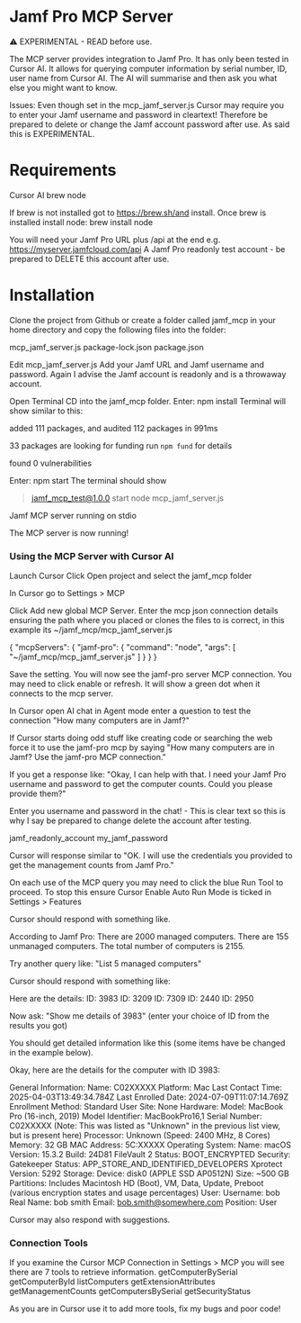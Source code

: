 # Jamf Pro MCP Server
⚠️ EXPERIMENTAL - READ before use.

The MCP server provides integration to Jamf Pro. It has only been tested in Cursor AI.
It allows for querying computer information by serial number, ID, user name from Cursor AI.
The AI will summarise and then ask you what else you might want to know.


Issues:
Even though set in the mcp_jamf_server.js Cursor may require you to enter your Jamf username and password in cleartext! 
Therefore be prepared to delete or change the Jamf account password after use.
As said this is EXPERIMENTAL.


# Requirements
Cursor AI
brew
node

If brew is not installed got to https://brew.sh/and install.
Once brew is installed install node:
brew install node

You will need your Jamf Pro URL plus /api at the end e.g. https://myserver.jamfcloud.com/api
A Jamf Pro readonly test account - be prepared to DELETE this account after use.


# Installation
Clone the project from Github or create a folder called jamf_mcp in your home directory and copy the following files into the folder:

mcp_jamf_server.js
package-lock.json
package.json

Edit mcp_jamf_server.js
Add your Jamf URL and Jamf username and password.
Again I advise the Jamf account is readonly and is a throwaway account.

Open Terminal CD into the jamf_mcp folder.
Enter: npm install
Terminal will show similar to this:

added 111 packages, and audited 112 packages in 991ms

33 packages are looking for funding
  run `npm fund` for details

found 0 vulnerabilities

Enter: npm start
The terminal should show

> jamf_mcp_test@1.0.0 start
> node mcp_jamf_server.js

Jamf MCP server running on stdio


The MCP server is now running!


### Using the MCP Server with Cursor AI
Launch Cursor
Click Open project and select the jamf_mcp folder

In Cursor go to Settings > MCP

Click Add new global MCP Server.
Enter the mcp json connection details ensuring the path where you placed or clones the files to is correct, in this example its ~/jamf_mcp/mcp_jamf_server.js

{
  "mcpServers": {
    "jamf-pro": {
      "command": "node",
      "args": [
        "~/jamf_mcp/mcp_jamf_server.js"
      ]
    }
  }
}

Save the setting.
You will now see the jamf-pro server MCP connection.
You may need to click enable or refresh.
It will show a green dot when it connects to the mcp server.

In Cursor open AI chat in Agent mode enter a question to test the connection
"How many computers are in Jamf?"

If Cursor starts doing odd stuff like creating code or searching the web force it to use the jamf-pro mcp by saying "How many computers are in Jamf? Use the jamf-pro MCP connection."

If you get a response like:
"Okay, I can help with that. I need your Jamf Pro username and password to get the computer counts. Could you please provide them?"

Enter you username and password in the chat! - This is clear text so this is why I say be prepared to change delete the account after testing.

jamf_readonly_account
my_jamf_password

Cursor will response similar to
"OK. I will use the credentials you provided to get the management counts from Jamf Pro."

On each use of the MCP query you may need to click the blue Run Tool to proceed. To stop this ensure Cursor Enable Auto Run Mode is ticked in Settings > Features

Cursor should respond with something like.

According to Jamf Pro:
There are 2000 managed computers.
There are 155 unmanaged computers.
The total number of computers is 2155.

Try another query like:
"List 5 managed computers"

Cursor should respond with something like:

Here are the details:
ID: 3983
ID: 3209
ID: 7309
ID: 2440
ID: 2950

Now ask:
"Show me details of 3983" (enter your choice of ID from the results you got)

You should get detailed information like this (some items have be changed in the example below).

Okay, here are the details for the computer with ID 3983:

General Information:
Name: C02XXXXX
Platform: Mac
Last Contact Time: 2025-04-03T13:49:34.784Z
Last Enrolled Date: 2024-07-09T11:07:14.769Z
Enrollment Method: Standard User
Site: None
Hardware:
Model: MacBook Pro (16-inch, 2019)
Model Identifier: MacBookPro16,1
Serial Number: C02XXXXX (Note: This was listed as "Unknown" in the previous list view, but is present here)
Processor: Unknown (Speed: 2400 MHz, 8 Cores)
Memory: 32 GB
MAC Address: 5C:XXXXX
Operating System:
Name: macOS
Version: 15.3.2
Build: 24D81
FileVault 2 Status: BOOT_ENCRYPTED
Security:
Gatekeeper Status: APP_STORE_AND_IDENTIFIED_DEVELOPERS
Xprotect Version: 5292
Storage:
Device: disk0 (APPLE SSD AP0512N)
Size: ~500 GB
Partitions: Includes Macintosh HD (Boot), VM, Data, Update, Preboot (various encryption states and usage percentages)
User:
Username: bob
Real Name: bob smith
Email: bob.smith@somewhere.com
Position: User


Cursor may also respond with suggestions.

### Connection Tools
If you examine the Cursor MCP Connection in Settings > MCP you will see there are 7 tools to retrieve information.
getComputerBySerial
getComputerById
listComputers
getExtensionAttributes
getManagementCounts
getComputersBySerial
getSecurityStatus


As you are in Cursor use it to add more tools, fix my bugs and poor code!
